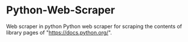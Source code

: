 # Python-Web-Scraper
Web scraper in python
Python web scraper for scraping the contents of library pages of "https://docs.python.org/".
